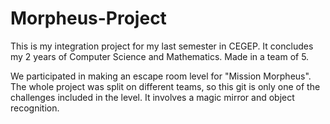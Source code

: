 # Morpheus-Project

This is my integration project for my last semester in CEGEP. It concludes my 2 years of Computer Science and Mathematics.
Made in a team of 5.

We participated in making an escape room level for "Mission Morpheus". The whole project was split on different teams, so this 
git is only one of the challenges included in the level. It involves a magic mirror and object recognition. 
